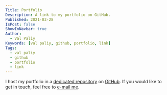 ```yaml
---
Title: Portfolio
Description: A link to my portfolio on GitHub.
Published: 2021-03-28
IsPost: false
ShowInNavbar: true
Author:
  - Val Paliy
Keywords: [val paliy, github, portfolio, link]
Tags:
  - val paliy
  - github
  - portfolio
  - link
---
```

I host my portfolio in a [dedicated repository](https://github.com/ValPaliy/portfolio) on [GitHub](https://github.com/). If you would like to get in touch, feel free to <a href="mailto:valticus81@gmail.com">e-mail me</a>.
